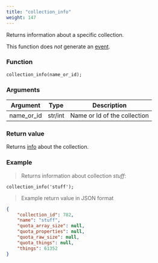 ```yaml
---
title: "collection_info"
weight: 147
---
```


Returns information about a specific collection.

This function does *not* generate an [event](../../overview/events).

### Function

`collection_info(name_or_id);`

### Arguments

Argument | Type | Description
--------- | ----------- | -----------
name_or_id | str/int | Name or Id of the collection

### Return value

Returns [info](../../data-types/info) about the collection.

### Example

> Returns information about collection *stuff*:

```thingsdb,should_pass,@t
collection_info('stuff');
```

> Example return value in JSON format

```json
{
    "collection_id": 782,
    "name": "stuff",
    "quota_array_size": null,
    "quota_properties": null,
    "quota_raw_size": null,
    "quota_things": null,
    "things": 61352
}
```